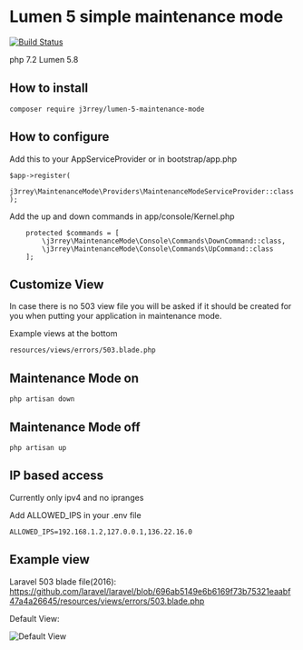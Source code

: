 # Lumen 5 simple maintenance mode

[![Build Status](https://travis-ci.org/j3rrey/lumen-maintenance-mode.svg)](https://travis-ci.org/j3rrey/lumen-maintenance-mode)

php 7.2 Lumen 5.8

## How to install

```
composer require j3rrey/lumen-5-maintenance-mode
```

## How to configure
Add this to your AppServiceProvider or in bootstrap/app.php

```
$app->register(
    j3rrey\MaintenanceMode\Providers\MaintenanceModeServiceProvider::class
);
```

Add the up and down commands in app/console/Kernel.php

```
    protected $commands = [
        \j3rrey\MaintenanceMode\Console\Commands\DownCommand::class,
        \j3rrey\MaintenanceMode\Console\Commands\UpCommand::class
    ];
```


## Customize View

In case there is no 503 view file you will be asked if it should be created for you when putting your application in maintenance mode.

Example views at the bottom

```
resources/views/errors/503.blade.php
```

## Maintenance Mode on

```
php artisan down
```

## Maintenance Mode off

```
php artisan up
```

## IP based access
Currently only ipv4 and no ipranges

Add ALLOWED_IPS in your .env file

```
ALLOWED_IPS=192.168.1.2,127.0.0.1,136.22.16.0
```

## Example view

Laravel 503 blade file(2016):
https://github.com/laravel/laravel/blob/696ab5149e6b6169f73b75321eaabf47a4a26645/resources/views/errors/503.blade.php


Default View:

![Default View]("https://i.postimg.cc/8pH9pXZx/Screen-Shot-2019-06-12-at-11-24-08.png")


